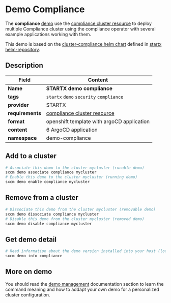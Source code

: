 # Demo Compliance

The **compliance** [demo](../../5-demos) use the [compliance cluster resource](../../resources/compliance) to deploy multiple Compliance cluster using the compliance operator with several example applications working with them.

This demo is based on the [cluster-compliance helm chart](https://helm-repository.readthedocs.io/en/latest/charts/cluster-compliance) defined in [startx helm-repository](https://helm-repository.readthedocs.io).

## Description

| Field            | Content                                                   |
| ---------------- | --------------------------------------------------------- |
| **Name**         | **STARTX demo compliance**                                |
| **tags**         | `startx` `demo` `security` `compliance`                   |
| **provider**     | STARTX                                                    |
| **requirements** | [compliance cluster resource](../../resources/compliance) |
| **format**       | openshift template with argoCD application                |
| **content**      | 6 ArgoCD application                                      |
| **namespace**    | demo-compliance                                           |

## Add to a cluster

```bash
# Associate this demo to the cluster mycluster (runable demo)
sxcm demo associate compliance mycluster
# Enable this demo to the cluster mycluster (running demo)
sxcm demo enable compliance mycluster
```

## Remove from a cluster

```bash
# Dissociate this demo from the cluster mycluster (removable demo)
sxcm demo dissociate compliance mycluster
# Disable this demo from the cluster mycluster (removed demo)
sxcm demo disable compliance mycluster
```

## Get demo detail

```bash
# Read information about the demo version installed into your host (local)
sxcm demo info compliance
```

## More on demo

You should read the [demo management](../../5-demos) documentation section to learn the command
meaning and how to addapt your own demo for a personalized cluster configuration.
